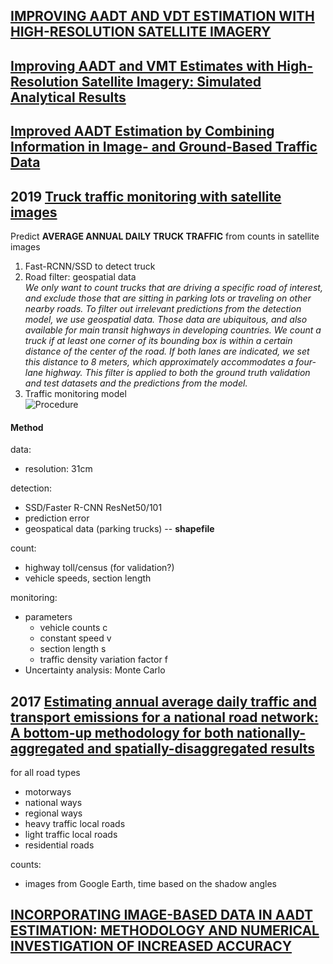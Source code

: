 ## [IMPROVING AADT AND VDT ESTIMATION WITH HIGH-RESOLUTION SATELLITE IMAGERY](https://www.isprs.org/proceedings/XXXIV/part1/paper/00048.pdf)

## [Improving AADT and VMT Estimates with High-Resolution Satellite Imagery: Simulated Analytical Results](https://www.researchgate.net/publication/268596195_Improving_AADT_and_VMT_Estimates_with_High-Resolution_Satellite_Imagery_Simulated_Analytical_Results)

## [Improved AADT Estimation by Combining Information in Image- and Ground-Based Traffic Data](https://ascelibrary.org/doi/abs/10.1061/%28ASCE%290733-947X%282006%29132%3A7%28523%29)





## 2019 [Truck traffic monitoring with satellite images](https://www.ml.cmu.edu/research/dap-papers/f18/dap-kaack-lynn.pdf)
Predict __AVERAGE ANNUAL DAILY TRUCK TRAFFIC__ from counts in satellite images  
1. Fast-RCNN/SSD to detect truck  
2. Road filter: geospatial data  
_We only want to count trucks that are driving a specific road
of interest, and exclude those that are sitting in parking lots or traveling on
other nearby roads. To filter out irrelevant predictions from the detection
model, we use geospatial data. Those data are ubiquitous, and also available
for main transit highways in developing countries. We count a truck if at least
one corner of its bounding box is within a certain distance of the center of
the road. If both lanes are indicated, we set this distance to 8 meters, which
approximately accommodates a four-lane highway. This filter is applied to
both the ground truth validation and test datasets and the predictions from
the model._
3. Traffic monitoring model  
![Procedure](https://github.com/ReehcQ/satellite/blob/master/imgs/truck%20monitor%20process.png)

#### Method
data:  
+ resolution: 31cm  
  
detection:  
+ SSD/Faster R-CNN ResNet50/101  
+ prediction error
+ geospatical data (parking trucks) -- __shapefile__

count:  
+ highway toll/census (for validation?)  
+ vehicle speeds, section length  

monitoring:  
+ parameters
  - vehicle counts c
  - constant speed v
  - section length s
  - traffic density variation factor f
+ Uncertainty analysis: Monte Carlo  


## 2017 [Estimating annual average daily traffic and transport emissions for a national road network: A bottom-up methodology for both nationally-aggregated and spatially-disaggregated results](https://www.sciencedirect.com/science/article/pii/S0966692316307244)
for all road types  
+ motorways
+ national ways
+ regional ways
+ heavy traffic local roads
+ light traffic local roads
+ residential roads

counts:  
+ images from Google Earth, time based on the shadow angles

## [INCORPORATING IMAGE-BASED DATA IN AADT ESTIMATION: METHODOLOGY AND NUMERICAL INVESTIGATION OF INCREASED ACCURACY](https://etd.ohiolink.edu/!etd.send_file?accession=osu1123724063&disposition=inline)
